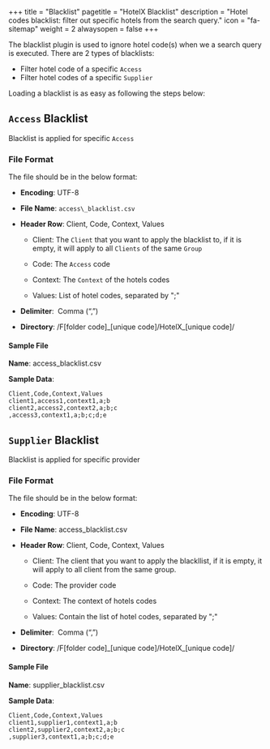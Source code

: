 +++
title = "Blacklist"
pagetitle = "HotelX Blacklist"
description = "Hotel codes blacklist: filter out specific hotels from the search query."
icon = "fa-sitemap"
weight = 2
alwaysopen = false
+++

The blacklist plugin is used to ignore hotel code(s) when we a search query is executed. There are 2 types of blacklists:

- Filter hotel code of a specific `Access`
- Filter hotel codes of a specific `Supplier`

Loading a blacklist is as easy as following the steps below:

## `Access` Blacklist

Blacklist is applied for specific `Access`

### File Format

The file should be in the below format:

* **Encoding**: UTF-8

* **File Name**: `access\_blacklist.csv`

* **Header Row**: Client, Code, Context, Values

    * Client: The `Client` that you want to apply the blacklist to, if it is empty, it will apply to all `Clients` of the same `Group`

    * Code: The `Access` code

    * Context: The `Context` of the hotels codes

    * Values: List of hotel codes, separated by ";"

* **Delimiter**:  Comma (“,”)

* **Directory**:  /F[folder code]\_[unique code]/HotelX\_[unique code]/

#### Sample File

**Name**: access\_blacklist.csv

**Sample Data**:

```csv
Client,Code,Context,Values
client1,access1,context1,a;b
client2,access2,context2,a;b;c
,access3,context1,a;b;c;d;e
```

## `Supplier` Blacklist

Blacklist is applied for specific provider

### File Format

The file should be in the below format:

* **Encoding**: UTF-8

* **File Name**: access\_blacklist.csv

* **Header Row**: Client, Code, Context, Values

    * Client: The client that you want to apply the blackllist, if it is empty, it will apply to all client from the same group.

    * Code: The provider code

    * Context: The context of hotels codes

    * Values: Contain the list of hotel codes, separated by ";"

* **Delimiter**:  Comma (“,”) 
* **Directory**:  /F[folder code]\_[unique code]/HotelX\_[unique code]/

#### Sample File

**Name**: supplier\_blacklist.csv

**Sample Data**:

```csv
Client,Code,Context,Values
client1,supplier1,context1,a;b
client2,supplier2,context2,a;b;c
,supplier3,context1,a;b;c;d;e
```